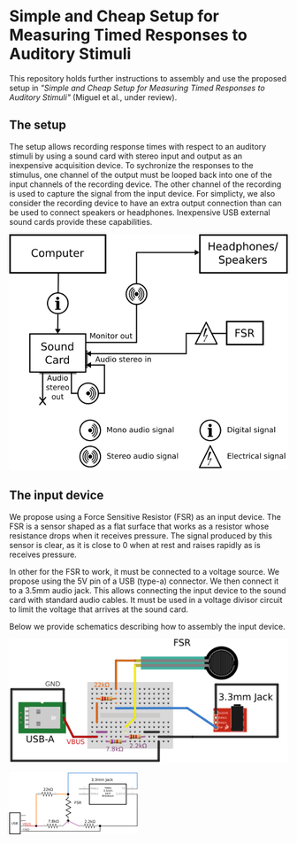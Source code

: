 # Simple and Cheap Setup for Measuring Timed Responses to Auditory Stimuli

This repository holds further instructions to assembly and use the proposed
setup in _"Simple and Cheap Setup for Measuring Timed Responses 
to Auditory Stimuli"_ (Miguel et al., under review). 

## The setup

The setup allows recording response times with respect to an auditory stimuli
by using a sound card with stereo input and output as an inexpensive
acquisition device. To sychronize the responses to the stimulus, one channel of
the output must be looped back into one of the input channels of the recording
device. The other channel of the recording is used to capture the signal from
the input device. For simplicty, we also consider the recording device to have
an extra output connection than can be used to connect speakers or headphones.
Inexpensive USB external sound cards provide these capabilities.

![Schematic of the connections](imgs/connections.png)

## The input device

We propose using a Force Sensitive Resistor (FSR) as an input device. The FSR
is a sensor shaped as a flat surface that works as a resistor whose resistance
drops when it receives pressure. The signal produced by this sensor is clear,
as it is close to 0 when at rest and raises rapidly as is receives pressure.

In other for the FSR to work, it must be connected to a voltage source. We
propose using the 5V pin of a USB (type-a) connector. We then connect it to
a 3.5mm audio jack. This allows connecting the input device to the sound card
with standard audio cables. It must be used in a voltage divisor circuit to
limit the voltage that arrives at the sound card. 

Below we provide schematics describing how to assembly the input device.

![Schematic of component assembly for FSR input device](imgs/fsr2_bb_mod.png)

![Schematic of electronic connections for FSR input device](imgs/fsr2_schem_mod.png)
